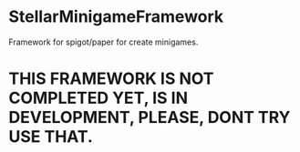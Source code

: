 # StellarMinigameFramework
 Framework for spigot/paper for create minigames.

# THIS FRAMEWORK IS NOT COMPLETED YET, IS IN DEVELOPMENT, PLEASE, DONT TRY USE THAT.
